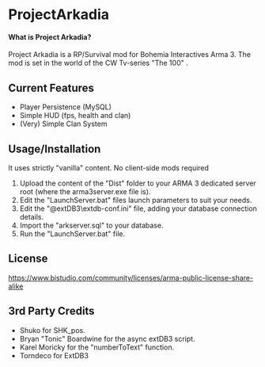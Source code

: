 # ProjectArkadia

#### What is Project Arkadia?
Project Arkadia is a RP/Survival mod for Bohemia Interactives Arma 3.
The mod is set in the world of the CW Tv-series "The 100" .

## Current Features
* Player Persistence (MySQL)
* Simple HUD (fps, health and clan)
* (Very) Simple Clan System

## Usage/Installation

It uses strictly "vanilla" content. No client-side mods required

1. Upload the content of the "Dist" folder to your ARMA 3 dedicated server root (where the arma3server.exe file is).
2. Edit the "LaunchServer.bat" files launch parameters to suit your needs.
3. Edit the "@extDB3\extdb-conf.ini" file, adding your database connection details.
4. Import the "arkserver.sql" to your database.
5. Run the "LaunchServer.bat" file.


## License
https://www.bistudio.com/community/licenses/arma-public-license-share-alike

## 3rd Party Credits
* Shuko for SHK_pos.
* Bryan "Tonic" Boardwine for the async extDB3 script.
* Karel Moricky for the "numberToText" function.
* Torndeco for ExtDB3
